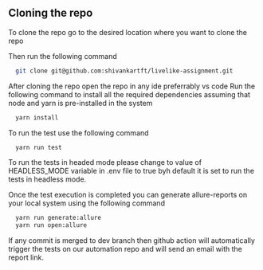 
## Cloning the repo

To clone the repo go to the desired location where you want to clone the repo

Then run the following command

```bash
  git clone git@github.com:shivankartft/livelike-assignment.git
```
After cloning the repo open the repo in any ide preferrably vs code
Run the following command to install all the required dependencies assuming that node and yarn is pre-installed in the system

```bash
  yarn install
```

To run the test use the following command
```bash
  yarn run test
```

To run the tests in headed mode please change to value of HEADLESS_MODE variable in .env file to true byh default it is set to run the tests in headless mode.

Once the test execution is completed you can generate allure-reports on your local system using the following command
```bash
  yarn run generate:allure
  yarn run open:allure
```
If any commit is merged to dev branch then github action will automatically trigger the tests on our automation repo and will send an email with the report link.
